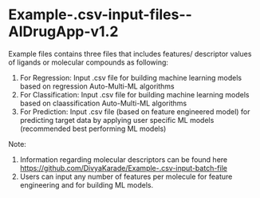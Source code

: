 # Example-.csv-input-files--AIDrugApp-v1.2

Example files contains three files that includes features/ descriptor values of ligands or molecular compounds as following:
1. For Regression: Input .csv file for building machine learning models based on regression Auto-Multi-ML algorithms
2. For Classification: Input .csv file for building machine learning models based on claassification Auto-Multi-ML algorithms
3. For Prediction: Input .csv file (based on feature engineered model) for predicting target data by applying user specific ML models (recommended best performing ML models)

Note: 
1. Information regarding molecular descriptors can be found here https://github.com/DivyaKarade/Example-.csv-input-batch-file 
2. Users can input any number of features per molecule for feature engineering and for building ML models.

